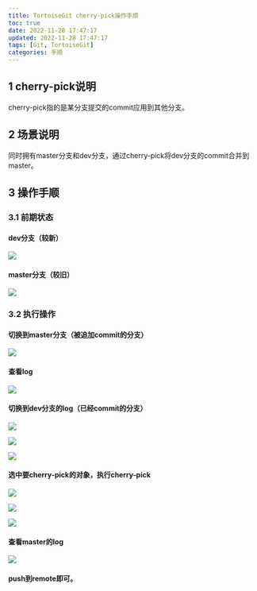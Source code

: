 ```yaml
---
title: TortoiseGit cherry-pick操作手顺
toc: true
date: 2022-11-28 17:47:17
updated: 2022-11-28 17:47:17
tags: [Git, TortoiseGit]
categories: 手顺
---
```

## 1 cherry-pick说明

cherry-pick指的是某分支提交的commit应用到其他分支。

## 2 场景说明

同时拥有master分支和dev分支，通过cherry-pick将dev分支的commit合并到master。

## 3 操作手顺

### 3.1 前期状态

#### dev分支（较新）

![](images/TortoiseGit%20cherry-pick操作手顺/image-20221229195354599.png)

#### master分支（较旧）

![](images/TortoiseGit%20cherry-pick操作手顺/Pasted%20image%2020221229195416.png)

### 3.2 执行操作

#### 切换到master分支（被追加commit的分支）

![](images/TortoiseGit%20cherry-pick操作手顺/Pasted%20image%2020221229195427.png)

#### 查看log

![](images/TortoiseGit%20cherry-pick操作手顺/Pasted%20image%2020221229195438.png)

#### 切换到dev分支的log（已经commit的分支）

![](images/TortoiseGit%20cherry-pick操作手顺/Pasted%20image%2020221229195449.png)

![](images/TortoiseGit%20cherry-pick操作手顺/Pasted%20image%2020221229195455.png)

![](images/TortoiseGit%20cherry-pick操作手顺/Pasted%20image%2020221229195501.png)

#### 选中要cherry-pick的对象，执行cherry-pick

![](images/TortoiseGit%20cherry-pick操作手顺/Pasted%20image%2020221229195512.png)

![](images/TortoiseGit%20cherry-pick操作手顺/Pasted%20image%2020221229195517.png)

![](images/TortoiseGit%20cherry-pick操作手顺/Pasted%20image%2020221229195523.png)

#### 查看master的log

![](images/TortoiseGit%20cherry-pick操作手顺/Pasted%20image%2020221229195533.png)


#### push到remote即可。